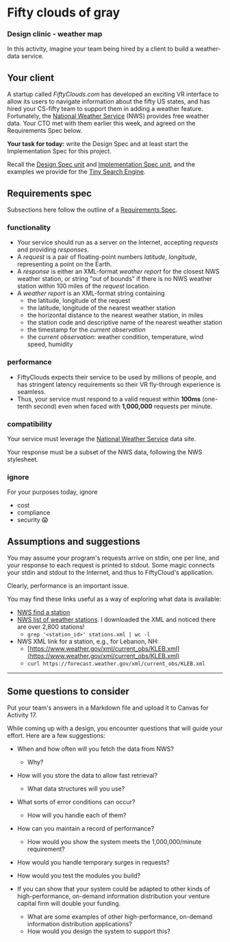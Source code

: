 # Fifty clouds of gray

### Design clinic - weather map

In this activity, imagine your team being hired by a client to build a weather-data service.

## Your client

A startup called *FiftyClouds.com* has developed an exciting VR interface to allow its users to navigate information about the fifty US states, and has hired your CS-fifty team to support them in adding a weather feature.
Fortunately, the [National Weather Service](https://forecast.weather.gov) (NWS) provides free weather data.
Your CTO met with them earlier this week, and agreed on the Requirements Spec below.

**Your task for today:**
write the Design Spec and at least start the Implementation Spec for this project.

Recall the [Design Spec unit](https://github.com/CS50DartmouthFA2025/home/blob/main/knowledge/units/design.md/#design-spec) and [Implementation Spec unit](https://github.com/CS50DartmouthFA2025/home/blob/main/knowledge/units/design.md/#implementation-spec),
and the examples we provide for the [Tiny Search Engine](https://github.com/CS50DartmouthFA2025/home/blob/main/labs/tse).

<!-- @CHANGEME: update the term-specific link to the TSE lab, above. -->

## Requirements spec

Subsections here follow the outline of a [Requirements Spec](https://github.com/CS50DartmouthFA2025/home/blob/main/knowledge/units/design.md/#requirements-spec).

### functionality

* Your service should run as a server on the Internet, accepting *requests* and providing *responses*.
* A *request* is a pair of floating-point numbers *latitude*, *longitude*, representing a point on the Earth.
* A *response* is either an XML-format *weather report* for the closest NWS weather station, or string "out of bounds" if there is no NWS weather station within 100 miles of the *request* location.
* A *weather report* is an XML-format string containing
	* the latitude, longitude of the request
	* the latitude, longitude of the nearest weather station
	* the horizontal distance to the nearest weather station, in miles
	* the station code and descriptive name of the nearest weather station
	* the timestamp for the *current observation*
	* the *current observation*: weather condition, temperature, wind speed, humidity

### performance

* FiftyClouds expects their service to be used by millions of people, and has stringent latency requirements so their VR fly-through experience is seamless.
* Thus, your service must respond to a valid request within **100ms** (one-tenth second) even when faced with **1,000,000** requests per minute.

### compatibility

Your service must leverage the [National Weather Service](https://forecast.weather.gov) data site.

Your response must be a subset of the NWS data, following the NWS stylesheet.

### ignore

For your purposes today, ignore

 * cost
 * compliance
 * security &#128561;

## Assumptions and suggestions

You may assume your program's requests arrive on stdin, one per line, and your response to each request is printed to stdout.
Some magic connects your stdin and stdout to the Internet, and thus to FiftyCloud's application.

Clearly, performance is an important issue.

You may find these links useful as a way of exploring what data is available:

* [NWS find a station](https://w1.weather.gov/xml/current_obs/seek.php?state=nh&Find=Find)
* [NWS list of weather stations](https://forecast.weather.gov/stations.php?foo=0).  I downloaded the XML and noticed there are over 2,800 stations!
  * `grep '<station_id>' stations.xml | wc -l`
* NWS XML link for a station, e.g., for Lebanon, NH:
  * [https://www.weather.gov/xml/current_obs/KLEB.xml](https://www.weather.gov/xml/current_obs/KLEB.xml)
  * `curl https://forecast.weather.gov/xml/current_obs/KLEB.xml`

---

## Some questions to consider

Put your team's answers in a Markdown file and upload it to Canvas for Activity 17.

While coming up with a design, you encounter questions that will guide your effort.  Here are a few suggestions:

* When and how often will you fetch the data from NWS?
  * Why?

* How will you store the data to allow fast retrieval?
  * What data structures will you use?

* What sorts of error conditions can occur? 
  * How will you handle each of them?

* How can you maintain a record of performance?
  * How would you show the system meets the 1,000,000/minute requirement?

* How would you handle temporary surges in requests?

* How would you test the modules you build?

* If you can show that your system could be adapted to other kinds of high-performance, on-demand information distribution your venture capital firm will double your funding.
  * What are some examples of other high-performance, on-demand information distribution applications?
  * How would you design the system to support this?

